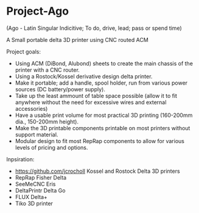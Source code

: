 # Project-Ago
(Ago - Latin Singular Indicitive; To do, drive, lead; pass or spend time) 

A Small portable delta 3D printer using CNC routed ACM 

Project goals:
- Using ACM (DiBond, Alubond) sheets to create the main chassis of the printer with a CNC router.
- Using a Rostock/Kossel derivative design delta printer. 
- Make it portable; add a handle, spool holder, run from various power sources (DC battery/power supply).
- Take up the least ammount of table space possible (allow it to fit anywhere without the need for excessive wires and external accessories)
- Have a usable print volume for most practical 3D printing (160-200mm dia., 150-200mm height).
- Make the 3D printable components printable on most printers without support material. 
- Modular design to fit most RepRap components to allow for various levels of pricing and options. 


Inpsiration:
- https://github.com/jcrocholl Kossel and Rostock Delta 3D printers
- RepRap Fisher Delta
- SeeMeCNC Eris
- DeltaPrintr Delta Go
- FLUX Delta+
- Tiko 3D printer

